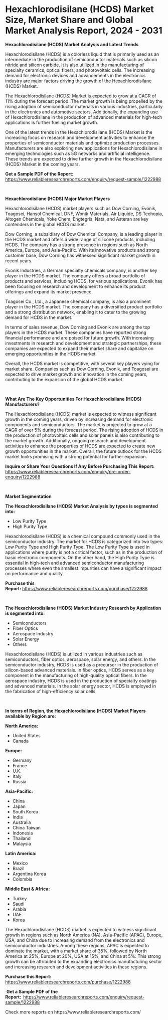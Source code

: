 <p><h1>Hexachlorodisilane (HCDS) Market Size, Market Share and Global Market Analysis Report, 2024 - 2031</h1></p><p><strong>Hexachlorodisilane (HCDS) Market Analysis and Latest Trends</strong></p>
<p><p>Hexachlorodisilane (HCDS) is a colorless liquid that is primarily used as an intermediate in the production of semiconductor materials such as silicon nitride and silicon carbide. It is also utilized in the manufacturing of specialty ceramics, optical fibers, and photovoltaic cells. The increasing demand for electronic devices and advancements in the electronics industry are major factors driving the growth of the Hexachlorodisilane (HCDS) Market.</p><p>The Hexachlorodisilane (HCDS) Market is expected to grow at a CAGR of 11% during the forecast period. The market growth is being propelled by the rising adoption of semiconductor materials in various industries, particularly in the electronics and automotive sectors. Additionally, the expanding use of Hexachlorodisilane in the production of advanced materials for high-tech applications is further fueling market growth.</p><p>One of the latest trends in the Hexachlorodisilane (HCDS) Market is the increasing focus on research and development activities to enhance the properties of semiconductor materials and optimize production processes. Manufacturers are also exploring new applications for Hexachlorodisilane in emerging technologies such as 5G networks and artificial intelligence. These trends are expected to drive further growth in the Hexachlorodisilane (HCDS) Market in the coming years.</p></p>
<p><strong>Get a Sample PDF of the Report:&nbsp;</strong> <a href="https://www.reliableresearchreports.com/enquiry/request-sample/1222988">https://www.reliableresearchreports.com/enquiry/request-sample/1222988</a></p>
<p>&nbsp;</p>
<p><strong>Hexachlorodisilane (HCDS) Major Market Players</strong></p>
<p><p>Hexachlorodisilane (HCDS) market players such as Dow Corning, Evonik, Toagosei, Hansol Chemical, DNF, Wonik Materials, Air Liquide, DS Techopia, Altogen Chemicals, Yoke Chem, Engtegris, Nata, and Asteran are key contenders in the global HCDS market.</p><p>Dow Corning, a subsidiary of Dow Chemical Company, is a leading player in the HCDS market and offers a wide range of silicone products, including HCDS. The company has a strong presence in regions such as North America, Europe, and Asia-Pacific. With its innovative products and strong customer base, Dow Corning has witnessed significant market growth in recent years.</p><p>Evonik Industries, a German specialty chemicals company, is another key player in the HCDS market. The company offers a broad portfolio of products and services, including HCDS, for various applications. Evonik has been focusing on research and development to enhance its product offerings and expand its market presence.</p><p>Toagosei Co., Ltd., a Japanese chemical company, is also a prominent player in the HCDS market. The company has a diversified product portfolio and a strong distribution network, enabling it to cater to the growing demand for HCDS in the market.</p><p>In terms of sales revenue, Dow Corning and Evonik are among the top players in the HCDS market. These companies have reported strong financial performance and are poised for future growth. With increasing investments in research and development and strategic partnerships, these companies are expected to expand their market share and capitalize on emerging opportunities in the HCDS market.</p><p>Overall, the HCDS market is competitive, with several key players vying for market share. Companies such as Dow Corning, Evonik, and Toagosei are expected to drive market growth and innovation in the coming years, contributing to the expansion of the global HCDS market.</p></p>
<p>&nbsp;</p>
<p><strong>What Are The Key Opportunities For Hexachlorodisilane (HCDS) Manufacturers?</strong></p>
<p><p>The Hexachlorodisilane (HCDS) market is expected to witness significant growth in the coming years, driven by increasing demand for electronic components and semiconductors. The market is projected to grow at a CAGR of over 5% during the forecast period. The rising adoption of HCDS in the production of photovoltaic cells and solar panels is also contributing to the market growth. Additionally, ongoing research and development activities to enhance the properties of HCDS are expected to create new growth opportunities in the market. Overall, the future outlook for the HCDS market looks promising with a strong potential for further expansion.</p></p>
<p><strong>Inquire or Share Your Questions If Any Before Purchasing This Report:</strong> <a href="https://www.reliableresearchreports.com/enquiry/pre-order-enquiry/1222988">https://www.reliableresearchreports.com/enquiry/pre-order-enquiry/1222988</a></p>
<p>&nbsp;</p>
<p><strong>Market Segmentation</strong></p>
<p><strong>The Hexachlorodisilane (HCDS) Market Analysis by types is segmented into:</strong></p>
<p><ul><li>Low Purity Type</li><li>High Purity Type</li></ul></p>
<p><p>Hexachlorodisilane (HCDS) is a chemical compound commonly used in the semiconductor industry. The market for HCDS is categorized into two types: Low Purity Type and High Purity Type. The Low Purity Type is used in applications where purity is not a critical factor, such as in the production of basic electronic components. On the other hand, the High Purity Type is essential in high-tech and advanced semiconductor manufacturing processes where even the smallest impurities can have a significant impact on performance and quality.</p></p>
<p><strong>Purchase this Report:&nbsp;</strong><a href="https://www.reliableresearchreports.com/purchase/1222988">https://www.reliableresearchreports.com/purchase/1222988</a></p>
<p>&nbsp;</p>
<p><strong>The Hexachlorodisilane (HCDS) Market Industry Research by Application is segmented into:</strong></p>
<p><ul><li>Semiconductors</li><li>Fiber Optics</li><li>Aerospace Industry</li><li>Solar Energy</li><li>Others</li></ul></p>
<p><p>Hexachlorodisilane (HCDS) is utilized in various industries such as semiconductors, fiber optics, aerospace, solar energy, and others. In the semiconductor industry, HCDS is used as a precursor in the production of silicon-based advanced materials. In fiber optics, HCDS serves as a key component in the manufacturing of high-quality optical fibers. In the aerospace industry, HCDS is used in the production of specialty coatings and advanced materials. In the solar energy sector, HCDS is employed in the fabrication of high-efficiency solar cells.</p></p>
<p>&nbsp;</p>
<p><strong>In terms of Region, the Hexachlorodisilane (HCDS) Market Players available by Region are:</strong></p>
<p>
    <p> <strong> North America: </strong>
        <ul>
            <li>United States</li>
            <li>Canada</li>
        </ul>
        </p> 
    <p> <strong> Europe: </strong>
        <ul>
            <li>Germany</li>
            <li>France</li>
            <li>U.K.</li>
            <li>Italy</li>
            <li>Russia</li>
        </ul>
        </p> 
    <p> <strong> Asia-Pacific: </strong>
        <ul>
            <li>China</li>
            <li>Japan</li>
            <li>South Korea</li>
            <li>India</li>
            <li>Australia</li>
            <li>China Taiwan</li>
            <li>Indonesia</li>
            <li>Thailand</li>
            <li>Malaysia</li>
        </ul>
        </p> 
    <p> <strong> Latin America: </strong>
        <ul>
            <li>Mexico</li>
            <li>Brazil</li>
            <li>Argentina Korea</li>
            <li>Colombia</li>
        </ul>
        </p> 
    <p> <strong> Middle East & Africa: </strong>
        <ul>
            <li>Turkey</li>
            <li>Saudi</li>
            <li>Arabia</li>
            <li>UAE</li>
            <li>Korea</li>
        </ul>
    </p>
    </p>
<p><p>The Hexachlorodisilane (HCDS) market is expected to witness significant growth in regions such as North America (NA), Asia-Pacific (APAC), Europe, USA, and China due to increasing demand from the electronics and semiconductor industries. Among these regions, APAC is expected to dominate the market, with a market share of 35%, followed by North America at 25%, Europe at 20%, USA at 15%, and China at 5%. This strong growth can be attributed to the expanding electronics manufacturing sector and increasing research and development activities in these regions.</p></p>
<p><strong>Purchase this Report: </strong><a href="https://www.reliableresearchreports.com/purchase/1222988">https://www.reliableresearchreports.com/purchase/1222988</a></p>
<p>&nbsp;<strong>Get a Sample PDF of the Report:&nbsp;&nbsp;</strong><a href="https://www.reliableresearchreports.com/enquiry/request-sample/1222988">https://www.reliableresearchreports.com/enquiry/request-sample/1222988</a></p>
<p><strong></strong></p>
<p>Check more reports on https://www.reliableresearchreports.com/</p>
